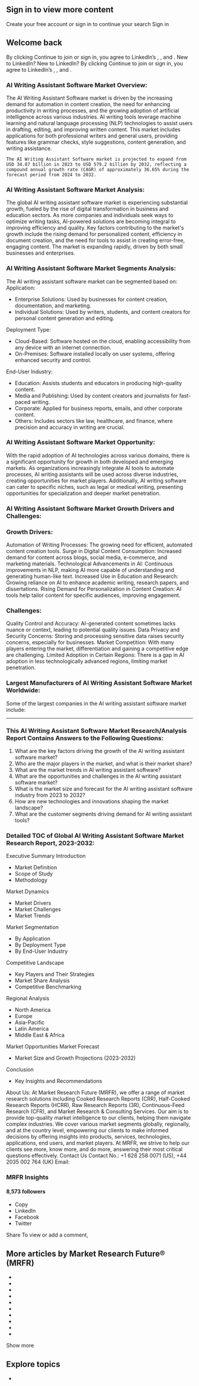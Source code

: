 ##  Sign in to view more content 
Create your free account or sign in to continue your search 
Sign in 
##  Welcome back 
By clicking Continue to join or sign in, you agree to LinkedIn’s , , and . 
New to LinkedIn? 
New to LinkedIn? 
By clicking Continue to join or sign in, you agree to LinkedIn’s , , and . 

> 
### AI Writing Assistant Software Market Overview: 
The AI Writing Assistant Software market is driven by the increasing demand for automation in content creation, the need for enhancing productivity in writing processes, and the growing adoption of artificial intelligence across various industries. AI writing tools leverage machine learning and natural language processing (NLP) technologies to assist users in drafting, editing, and improving written content. This market includes applications for both professional writers and general users, providing features like grammar checks, style suggestions, content generation, and writing assistance.
```
The AI Writing Assistant Software market is projected to expand from USD 34.87 billion in 2023 to USD 579.2 billion by 2032, reflecting a compound annual growth rate (CAGR) of approximately 36.65% during the forecast period from 2024 to 2032.    
```

### AI Writing Assistant Software Market Analysis: 
The global AI writing assistant software market is experiencing substantial growth, fueled by the rise of digital transformation in business and education sectors. As more companies and individuals seek ways to optimize writing tasks, AI-powered solutions are becoming integral to improving efficiency and quality. Key factors contributing to the market's growth include the rising demand for personalized content, efficiency in document creation, and the need for tools to assist in creating error-free, engaging content. The market is expanding rapidly, driven by both small businesses and enterprises.
### AI Writing Assistant Software Market Segments Analysis: 
The AI writing assistant software market can be segmented based on:
Application:
  * Enterprise Solutions: Used by businesses for content creation, documentation, and marketing.
  * Individual Solutions: Used by writers, students, and content creators for personal content generation and editing.


Deployment Type:
  * Cloud-Based: Software hosted on the cloud, enabling accessibility from any device with an internet connection.
  * On-Premises: Software installed locally on user systems, offering enhanced security and control.


End-User Industry:
  * Education: Assists students and educators in producing high-quality content.
  * Media and Publishing: Used by content creators and journalists for fast-paced writing.
  * Corporate: Applied for business reports, emails, and other corporate content.
  * Others: Includes sectors like law, healthcare, and finance, where precision and accuracy in writing are crucial.


### AI Writing Assistant Software Market Opportunity: 
With the rapid adoption of AI technologies across various domains, there is a significant opportunity for growth in both developed and emerging markets. As organizations increasingly integrate AI tools to automate processes, AI writing assistants will be used across diverse industries, creating opportunities for market players. Additionally, AI writing software can cater to specific niches, such as legal or medical writing, presenting opportunities for specialization and deeper market penetration.
### AI Writing Assistant Software Market Growth Drivers and Challenges:
### Growth Drivers:
Automation of Writing Processes: The growing need for efficient, automated content creation tools.
Surge in Digital Content Consumption: Increased demand for content across blogs, social media, e-commerce, and marketing materials.
Technological Advancements in AI: Continuous improvements in NLP, making AI more capable of understanding and generating human-like text.
Increased Use in Education and Research: Growing reliance on AI to enhance academic writing, research papers, and dissertations.
Rising Demand for Personalization in Content Creation: AI tools help tailor content for specific audiences, improving engagement.
### Challenges:
Quality Control and Accuracy: AI-generated content sometimes lacks nuance or context, leading to potential quality issues.
Data Privacy and Security Concerns: Storing and processing sensitive data raises security concerns, especially for businesses.
Market Competition: With many players entering the market, differentiation and gaining a competitive edge are challenging.
Limited Adoption in Certain Regions: There is a gap in AI adoption in less technologically advanced regions, limiting market penetration.
### Largest Manufacturers of AI Writing Assistant Software Market Worldwide: 
Some of the largest companies in the AI writing assistant software market include:
  *   *   *   *   *   *   *   *   *   *   *   *   * 

> 
### This AI Writing Assistant Software Market Research/Analysis Report Contains Answers to the Following Questions:
  1. What are the key factors driving the growth of the AI writing assistant software market?
  2. Who are the major players in the market, and what is their market share?
  3. What are the market trends in AI writing assistant software?
  4. What are the opportunities and challenges in the AI writing assistant software market?
  5. What is the market size and forecast for the AI writing assistant software industry from 2023 to 2032?
  6. How are new technologies and innovations shaping the market landscape?
  7. What are the customer segments driving demand for AI writing assistant tools?


### Detailed TOC of Global AI Writing Assistant Software Market Research Report, 2023-2032:
Executive Summary
Introduction
  * Market Definition
  * Scope of Study
  * Methodology


Market Dynamics
  * Market Drivers
  * Market Challenges
  * Market Trends


Market Segmentation
  * By Application
  * By Deployment Type
  * By End-User Industry


Competitive Landscape
  * Key Players and Their Strategies
  * Market Share Analysis
  * Competitive Benchmarking


Regional Analysis
  * North America
  * Europe
  * Asia-Pacific
  * Latin America
  * Middle East & Africa


Market Opportunities
Market Forecast
  * Market Size and Growth Projections (2023-2032)


Conclusion
  * Key Insights and Recommendations


About Us:
At Market Research Future (MRFR), we offer a range of market research solutions including Cooked Research Reports (CRR), Half-Cooked Research Reports (HCRR), Raw Research Reports (3R), Continuous-Feed Research (CFR), and Market Research & Consulting Services. Our aim is to provide top-quality market intelligence to our clients, helping them navigate complex industries. We cover various market segments globally, regionally, and at the country level, empowering our clients to make informed decisions by offering insights into products, services, technologies, applications, end users, and market players. At MRFR, we strive to help our clients see more, know more, and do more, answering their most critical questions effectively.
Contact Us
Contact No.: +1 628 258 0071 (US), +44 2035 002 764 (UK)
Email: 

###  MRFR Insights 
####  8,573 followers 

  * Copy
  * LinkedIn
  * Facebook
  * Twitter

Share 
To view or add a comment, 
##  More articles by Market Research Future® (MRFR) 
  * 
  * 
  * 
  * 
  * 
  * 
  * 
  * 
  * 
  * 

Show more 
##  Explore topics 
  * 


